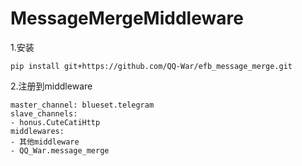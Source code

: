 # MessageMergeMiddleware
1.安装

```pip install git+https://github.com/QQ-War/efb_message_merge.git```

2.注册到middleware

```
master_channel: blueset.telegram
slave_channels:
- honus.CuteCatiHttp
middlewares:
- 其他middleware
- QQ_War.message_merge
```

